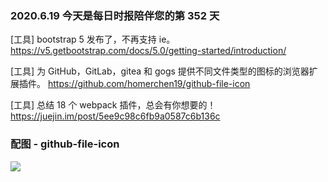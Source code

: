 ### 2020.6.19 今天是每日时报陪伴您的第 352 天

[工具] bootstrap 5 发布了，不再支持 ie。<https://v5.getbootstrap.com/docs/5.0/getting-started/introduction/>

[工具] 为 GitHub，GitLab，gitea 和 gogs 提供不同文件类型的图标的浏览器扩展插件。 <https://github.com/homerchen19/github-file-icon>

[工具] 总结 18 个 webpack 插件，总会有你想要的！<https://juejin.im/post/5ee9c98c6fb9a0587c6b136c>

### 配图 - github-file-icon

![](https://lh3.googleusercontent.com/tilDRVuC8iHEm-50LDxXsZZ0qyylicIxAS_td0lK2F_Hc4WPHbqUlDXPyePKzYELzEyxgFwiUg=w640-h400-e365)
